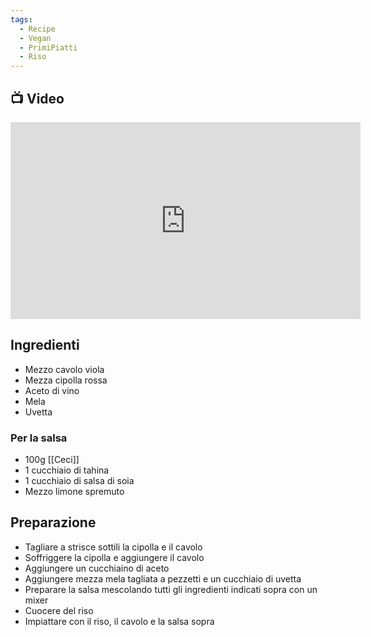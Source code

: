 ```yaml
---
tags:
  - Recipe
  - Vegan
  - PrimiPiatti
  - Riso
---
```

## 📺 Video

<div class="iframe-container">
  <iframe width="560" height="315" src="https://www.youtube.com/embed/OxkhkLH61_I" title="YouTube video player" frameborder="0" allow="accelerometer; autoplay; clipboard-write; encrypted-media; gyroscope; picture-in-picture" allowfullscreen></iframe>
</div>

## Ingredienti
* Mezzo cavolo viola
* Mezza cipolla rossa
* Aceto di vino
* Mela
* Uvetta

### Per la salsa
* 100g [[Ceci]]
* 1 cucchiaio di tahina
* 1 cucchiaio di salsa di soia
* Mezzo limone spremuto

## Preparazione
* Tagliare a strisce sottili la cipolla e il cavolo 
* Soffriggere la cipolla e aggiungere il cavolo
* Aggiungere un cucchiaino di aceto 
* Aggiungere mezza mela tagliata a pezzetti e un cucchiaio di uvetta
* Preparare la salsa mescolando tutti gli ingredienti indicati sopra con un mixer
* Cuocere del riso
* Impiattare con il riso, il cavolo e la salsa sopra 